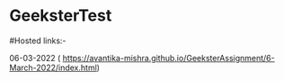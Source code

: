 # GeeksterTest
#Hosted links:-

06-03-2022 ( https://avantika-mishra.github.io/GeeksterAssignment/6-March-2022/index.html)
